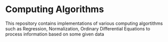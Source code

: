 # Computing Algorithms 
This repository contains implementations of various computing algortithms such as Regression, Normalization, Ordinary Differential Equations to process information based on some given data


